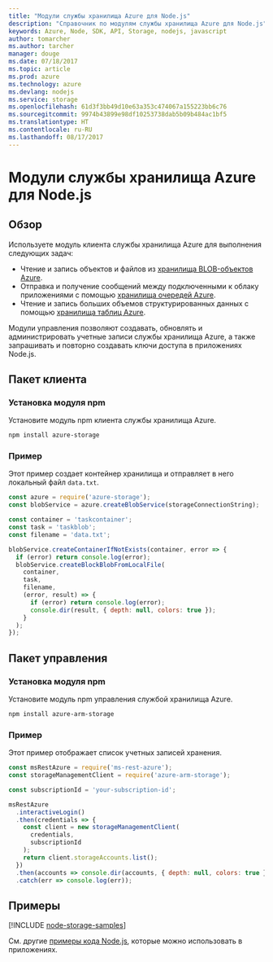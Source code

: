```yaml
---
title: "Модули службы хранилища Azure для Node.js"
description: "Справочник по модулям службы хранилища Azure для Node.js"
keywords: Azure, Node, SDK, API, Storage, nodejs, javascript
author: tomarcher
ms.author: tarcher
manager: douge
ms.date: 07/18/2017
ms.topic: article
ms.prod: azure
ms.technology: azure
ms.devlang: nodejs
ms.service: storage
ms.openlocfilehash: 61d3f3bb49d10e63a353c474067a155223bb6c76
ms.sourcegitcommit: 9974b43899e98df10253738dab5b09b484ac1bf5
ms.translationtype: HT
ms.contentlocale: ru-RU
ms.lasthandoff: 08/17/2017
---
```

# <a name="azure-storage-modules-for-nodejs"></a>Модули службы хранилища Azure для Node.js

## <a name="overview"></a>Обзор

Используете модуль клиента службы хранилища Azure для выполнения следующих задач:

- Чтение и запись объектов и файлов из [хранилища BLOB-объектов Azure](https://docs.microsoft.com/azure/storage/storage-nodejs-how-to-use-blob-storage).
- Отправка и получение сообщений между подключенными к облаку приложениями с помощью [хранилища очередей Azure](https://docs.microsoft.com/azure/storage/storage-nodejs-how-to-use-queues).
- Чтение и запись больших объемов структурированных данных с помощью [хранилища таблиц Azure](https://docs.microsoft.com/azure/storage/storage-nodejs-how-to-use-table-storage).

Модули управления позволяют создавать, обновлять и администрировать учетные записи службы хранилища Azure, а также запрашивать и повторно создавать ключи доступа в приложениях Node.js.

## <a name="client-package"></a>Пакет клиента

### <a name="install-the-npm-module"></a>Установка модуля npm

Установите модуль npm клиента службы хранилища Azure.

```bash
npm install azure-storage
```

### <a name="example"></a>Пример

Этот пример создает контейнер хранилища и отправляет в него локальный файл `data.txt`.

```javascript
const azure = require('azure-storage');
const blobService = azure.createBlobService(storageConnectionString);

const container = 'taskcontainer';
const task = 'taskblob';
const filename = 'data.txt';

blobService.createContainerIfNotExists(container, error => {
  if (error) return console.log(error);
  blobService.createBlockBlobFromLocalFile(
    container,
    task,
    filename,
    (error, result) => {
      if (error) return console.log(error);
      console.dir(result, { depth: null, colors: true });
    }
  );
});
```

## <a name="management-package"></a>Пакет управления

### <a name="install-the-npm-module"></a>Установка модуля npm 

Установите модуль npm управления службой хранилища Azure.

```bash
npm install azure-arm-storage
```

### <a name="example"></a>Пример

Этот пример отображает список учетных записей хранения.

```javascript
const msRestAzure = require('ms-rest-azure');
const storageManagementClient = require('azure-arm-storage');

const subscriptionId = 'your-subscription-id';

msRestAzure
  .interactiveLogin()
  .then(credentials => {
    const client = new storageManagementClient(
      credentials,
      subscriptionId
    );
    return client.storageAccounts.list();
  })
  .then(accounts => console.dir(accounts, { depth: null, colors: true }))
  .catch(err => console.log(err));
```

## <a name="samples"></a>Примеры

[!INCLUDE [node-storage-samples](../docs-ref-conceptual/includes/storage-samples.md)]

См. другие [примеры кода Node.js](https://azure.microsoft.com/resources/samples/?platform=nodejs), которые можно использовать в приложениях.
